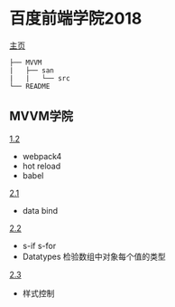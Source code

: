 # 百度前端学院2018

[主页](http://ife.baidu.com/)
```
├── MVVM 
|   ├── san 
|   |   └── src 
└── README 
```

## MVVM学院
[1.2](https://github.com/koucxz/ife2018/tree/1.2/san)
- webpack4
- hot reload
- babel

[2.1](https://github.com/koucxz/ife2018/tree/2.1/san/src/index.js)
- data bind

[2.2](https://github.com/koucxz/ife2018/tree/2.2/san/src/pages/IfFor.san)
- s-if s-for
- Datatypes
  检验数组中对象每个值的类型

[2.3](https://github.com/koucxz/ife2018/tree/2.3/san/src/pages/styleCtr.san)
- 样式控制